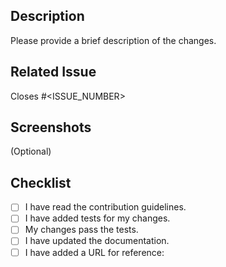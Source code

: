 ## Description

Please provide a brief description of the changes.

## Related Issue

Closes #<ISSUE_NUMBER>

## Screenshots

(Optional)

## Checklist

- [ ] I have read the contribution guidelines.
- [ ] I have added tests for my changes.
- [ ] My changes pass the tests.
- [ ] I have updated the documentation.
- [ ] I have added a URL for reference: <URL>
